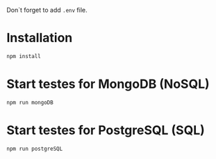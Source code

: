 Don`t forget to add ```.env``` file.

# Installation
``` bash
npm install
```

# Start testes for MongoDB (NoSQL)
``` bash
npm run mongoDB
```

# Start testes for PostgreSQL (SQL)
``` bash
npm run postgreSQL
```
